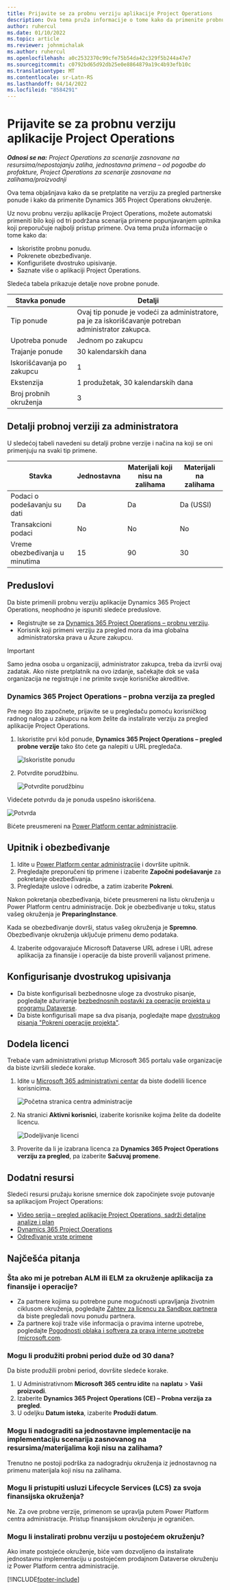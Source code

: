 ```yaml
---
title: Prijavite se za probnu verziju aplikacije Project Operations
description: Ova tema pruža informacije o tome kako da primenite probnu verziju aplikacije Dynamics 365 Project Operations.
author: ruhercul
ms.date: 01/10/2022
ms.topic: article
ms.reviewer: johnmichalak
ms.author: ruhercul
ms.openlocfilehash: a0c2532370c99cfe75b54da42c329f5b244a47e7
ms.sourcegitcommit: c0792bd65d92db25e0e8864879a19c4b93efb10c
ms.translationtype: MT
ms.contentlocale: sr-Latn-RS
ms.lasthandoff: 04/14/2022
ms.locfileid: "8584291"
---
```

# <a name="sign-up-for-project-operations-trials"></a>Prijavite se za probnu verziju aplikacije Project Operations 

_**Odnosi se na:** Project Operations za scenarije zasnovane na resursima/nepostojanju zaliha, jednostavna primena – od pogodbe do profakture, Project Operations za scenarije zasnovane na zalihama/proizvodnji_ 



Ova tema objašnjava kako da se pretplatite na verziju za pregled partnerske ponude i kako da primenite Dynamics 365 Project Operations okruženje.

Uz novu probnu verziju aplikacije Project Operations, možete automatski primeniti bilo koji od tri podržana scenarija primene popunjavanjem upitnika koji preporučuje najbolji pristup primene. Ova tema pruža informacije o tome kako da:

- Iskoristite probnu ponudu.
- Pokrenete obezbeđivanje.
- Konfigurišete dvostruko upisivanje.
- Saznate više o aplikaciji Project Operations. 

Sledeća tabela prikazuje detalje nove probne ponude.

| **Stavka ponude**               | **Detalji**                                  |
|------------------------------|----------------------------------------------|
| Tip ponude                   | Ovaj tip ponude je vodeći za administratore, pa je za iskorišćavanje potreban administrator zakupca. |
| Upotreba ponude                    | Jednom po zakupcu                          |
| Trajanje ponude               | 30 kalendarskih dana                             |
| Iskorišćavanja po zakupcu       | 1                                            |
| Ekstenzija                    | 1 produžetak, 30 kalendarskih dana               |
| Broj probnih okruženja | 3                                            |


## <a name="admin-trial-details"></a>Detalji probnoj verziji za administratora
U sledećoj tabeli navedeni su detalji probne verzije i načina na koji se oni primenjuju na svaki tip primene.

| **Stavka**                      | **Jednostavna**                                     | **Materijali koji nisu na zalihama** | **Materijali na zalihama** |
|-------------------------------|----------------------------------------------|---------------------------|-----------------------|
| Podaci o podešavanju su dati           | Da                                          | Da                       | Da (USSI)            |
| Transakcioni podaci            | No                                           | No                        | No                    |
| Vreme obezbeđivanja u minutima  | 15                                           | 90                        | 30                    |
 
## <a name="prerequisites"></a>Preduslovi
Da biste primenili probnu verziju aplikacije Dynamics 365 Project Operations, neophodno je ispuniti sledeće preduslove.

- Registrujte se za [Dynamics 365 Project Operations – probnu verziju](https://www.aka.ms/try-po).
- Korisnik koji primeni verziju za pregled mora da ima globalna administratorska prava u Azure zakupcu.

> [!IMPORTANT]
> Samo jedna osoba u organizaciji, administrator zakupca, treba da izvrši ovaj zadatak. Ako niste pretplatnik na ovo izdanje, sačekajte dok se vaša organizacija ne registruje i ne primite svoje korisničke akreditive.

### <a name="dynamics-365-project-operations---preview-trial"></a>Dynamics 365 Project Operations – probna verzija za pregled 

Pre nego što započnete, prijavite se u pregledaču pomoću korisničkog radnog naloga u zakupcu na kom želite da instalirate verziju za pregled aplikacije Project Operations.

1. Iskoristite prvi kôd ponude, **Dynamics 365 Project Operations – pregled probne verzije** tako što ćete ga nalepiti u URL pregledača.

    ![Iskoristite ponudu](./media/16RedeemFirstOfferNew.png)

2. Potvrdite porudžbinu.

    ![Potvrdite porudžbinu](./media/17ConfirmOrderNew.png)

  Videćete potvrdu da je ponuda uspešno iskorišćena.

   ![Potvrda](./media/18OrderConfirmationNew.png)

  Bićete preusmereni na [Power Platform centar administracije](https://admin.powerplatform.microsoft.com/projectoperationstrial).

## <a name="questionnaire-and-provisioning"></a>Upitnik i obezbeđivanje

1.  Idite u [Power Platform centar administracije](https://admin.powerplatform.com/projectoperationstrial) i dovršite upitnik.  
2.  Pregledajte preporučeni tip primene i izaberite **Započni podešavanje** za pokretanje obezbeđivanja.
3.  Pregledajte uslove i odredbe, a zatim izaberite **Pokreni**.

   Nakon pokretanja obezbeđivanja, bićete preusmereni na listu okruženja u Power Platform centru administracije. Dok je obezbeđivanje u toku, status vašeg okruženja je **PreparingInstance**.
 
  Kada se obezbeđivanje dovrši, status vašeg okruženja je **Spremno**. Obezbeđivanje okruženja uključuje primenu demo podataka.
 
4.  Izaberite odgovarajuće Microsoft Dataverse URL adrese i URL adrese aplikacija za finansije i operacije da biste proverili valjanost primene.

## <a name="configuring-dual-write"></a>Konfigurisanje dvostrukog upisivanja
- Da biste konfigurisali bezbednosne uloge za dvostruko pisanje, pogledajte ažuriranje [bezbednosnih postavki za operacije projekta u programu Dataverse](resource-provision-new-environment.md).
- Da biste konfigurisali mape sa dva pisanja, pogledajte mape [dvostrukog pisanja "Pokreni operacije projekta"](resource-provision-new-environment.md#run-project-operations-dual-write-maps).

## <a name="assign-licenses"></a>Dodela licenci

Trebaće vam administrativni pristup Microsoft 365 portalu vaše organizacije da biste izvršili sledeće korake.

1. Idite u [Microsoft 365 administrativni centar](https://portal.office.com/) da biste dodelili licence korisnicima.

   ![Početna stranica centra administracije](./media/14AdminPortal.png)

2. Na stranici **Aktivni korisnici**, izaberite korisnike kojima želite da dodelite licencu.

   ![Dodeljivanje licenci](./media/15AssignLicenses.png)

3. Proverite da li je izabrana licenca za **Dynamics 365 Project Operations verziju za pregled**, pa izaberite **Sačuvaj promene**.

## <a name="additional-resources"></a>Dodatni resursi

Sledeći resursi pružaju korisne smernice dok započinjete svoje putovanje sa aplikacijom Project Operations:

- [Video serija – pregled aplikacije Project Operations, sadrži detaljne analize i plan](https://youtube.com/playlist?list=PLcakwueIHoT_LJ3Fr1tHnkPk5lioqE6uH)
- [Dynamics 365 Project Operations](/learn/modules/examine-dynamics-365-project-operations/)
- [Određivanje vrste primene](determine-deployment-type.md)

## <a name="frequently-asked-questions"></a>Najčešća pitanja

### <a name="what-if-i-require-alm-or-elm-for-my-finance-and-operations-apps-environment"></a>Šta ako mi je potreban ALM ili ELM za okruženje aplikacija za finansije i operacije?

- Za partnere kojima su potrebne pune mogućnosti upravljanja životnim ciklusom okruženja, pogledajte [Zahtev za licencu za Sandbox partnera](https://experience.dynamics.com/requestlicense) da biste pregledali novu ponudu partnera. 
- Za partnere koji traže više informacija o pravima interne upotrebe, pogledajte [Pogodnosti oblaka i softvera za prava interne upotrebe (microsoft.com](https://partner.microsoft.com/membership/internal-use-software).

### <a name="can-i-extend-my-trial-beyond-30-days"></a>Mogu li produžiti probni period duže od 30 dana?
Da biste produžili probni period, dovršite sledeće korake.

1. U Administrativnom **Microsoft 365 centru idite** na **naplatu** > **Vaši proizvodi**.
2. Izaberite **Dynamics 365 Project Operations (CE) – Probna verzija za pregled**.
3. U odeljku **Datum isteka**, izaberite **Produži datum**.

### <a name="can-i-upgrade-from-the-lite-deployment-to-the-resourcenon-stocked-based-scenario-deployment"></a>Mogu li nadograditi sa jednostavne implementacije na implementaciju scenarija zasnovanog na resursima/materijalima koji nisu na zalihama?
Trenutno ne postoji podrška za nadogradnju okruženja iz jednostavnog na primenu materijala koji nisu na zalihama.

### <a name="can-i-access-lifecycle-services-lcs-for-my-finance-environments"></a>Mogu li pristupiti usluzi Lifecycle Services (LCS) za svoja finansijska okruženja?  
Ne. Za ove probne verzije, primenom se upravlja putem Power Platform centra administracije. Pristup finansijskom okruženju je ograničen.

### <a name="can-i-install-my-trial-on-an-existing-environment"></a>Mogu li instalirati probnu verziju u postojećem okruženju?
Ako imate postojeće okruženje, biće vam dozvoljeno da instalirate jednostavnu implementaciju u postojećem prodajnom Dataverse okruženju iz Power Platform centra administracije.

[!INCLUDE[footer-include](../includes/footer-banner.md)]
